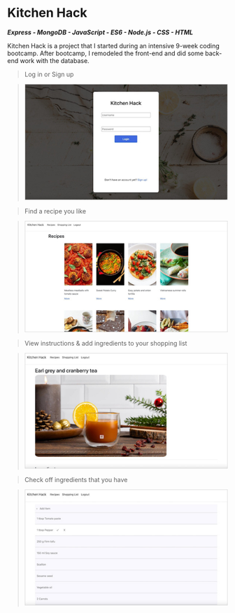 # Kitchen Hack
***Express - MongoDB - JavaScript - ES6 - Node.js - CSS - HTML***

Kitchen Hack is a project that I started during an intensive 9-week coding bootcamp. After bootcamp, I remodeled the front-end and did some back-end work with the database. 

>Log in or Sign up 

>![](kitchen-hack-screenshot-border-login.jpg)

>Find a recipe you like

>![](kitchen-hack-screenshot-border-recipes.jpg)

>View instructions & add ingredients to your shopping list

>![](kitchen-hack-screenshot-border-recipe-item.jpg)

>Check off ingredients that you have

>![](kitchen-hack-screenshot-border-shopping-list.jpg)
